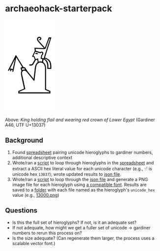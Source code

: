 # archaeohack-starterpack

<img src="data/pngs/13037.png" alt="King holding flail and wearing red crown of Lower Egypt; Gardiner A46" height=300/>

Above: *King holding flail and wearing red crown of Lower Egypt* (Gardiner A46, UTF U+13037)

## Background
1. Found [spreadsheet](data/gardiner_hieroglyphs.csv) pairing unicode hieroglyphs to gardiner numbers, additional descriptive context
2. Wrote/ran a [script](lib/extract_literal_unicode.rb) to loop through hieroglyphs in the [spreadsheet](data/gardiner_hieroglyphs.csv) and extract a ASCII hex literal value for each unicode character (e.g., `𓀷` is unicode hex `13037`); wrote updated results to [json file](data/gardiner_hieroglyphs_with_unicode_hex.json).
3. Wrote/ran a [script](lib/generate_pngs_from_unicode.rb) to loop through the [json file](data/gardiner_hieroglyphs_with_unicode_hex.json) and generate a PNG image file for each hieroglyph using [a compatible font](lib/font/NotoSansEgyptianHieroglyphs-Regular.ttf). Results are saved to a [folder](data/pngs) with each file named as the hieroglyph's `unicode_hex` value (e.g., [13000.png](data/pngs/13037.png))

## Questions
- Is this the full set of hieroglyphs? If not, is it an adequate set? 
- If not adequate, how might we get a fuller set of unicode -> gardiner numbers to rerun this process on? 
- Is the size adequate? (Can regenerate them larger, the process uses a scalable vector font.)
